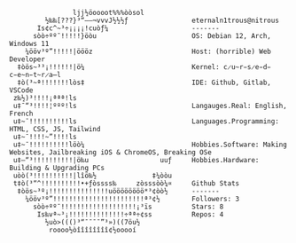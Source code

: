                     ljj½öoooot%%%òòsol                
             ½‰‰[???}³“——¬vvvJ½½½ƒ                eternaln1trous@nitrous
           Is¢c^~³÷¡¡¡¡!cuòƒ¼                     -------
          sòò÷ºº¯!!!!!}öòu                        OS: Debian 12, Arch, Windows 11
        ¼ööv³º”!!!!!|öööz                         Host: (horrible) Web Developer
      ‡òös~³³¡!!!!!!|ö¼                           Kernel: c̷u̴r̵s̷e̵d̵ c̵e̴n̵t̴r̷a̶l
      ‡ò(³~ª!!!!!!!lòs‡                           IDE: Github, Gitlab, VSCode
     z‰½)³!!!!¡ªªª!ls                               
     u‡¯“³!!!!¦ººº!ls                             Langauges.Real: English, French
     u‡~¯!!!!!!!!!!ls                             Languages.Programming: HTML, CSS, JS, Tailwind
     u‡~¯!!!!~”!!!!ls                             
     u‡~¯!!!!!!!!!!löò¼                           Hobbies.Software: Making Websites, Jailbreaking iOS & ChromeOS, Breaking OSe
     u‡—“³!!!!!!!!!!|ö‰u                  uuƒ     Hobbies.Hardware: Building & Upgrading PCs
     uòò(³!!!!!!!!!!|lîö‰½              ‡¼òòu      
     t‡ò(³“^!!!!!!!!!!•+ƒòssss‰     zòsssòò¼¤     Github Stats
      ‡òös~³º¡!!!!!!!!!!!!!!!uöööööööö*³¢òò½      -------
        ¼ööv³º”!!!!!!!!!!!!!!!!!!!!!!!ª³¢½        Followers: 3 
          sòò÷ºº¯!!!!!!!!!!!!!!!!!!!¡³ïs          Stars: 8 
           Is‰vª~³¡!!!!!!!!!!!!!!÷ªª÷¢ss          Repos: 4
             ½uò>((()³“¯¯¯¯”³»)((7öu½             
              roooo½òîîîîîîîî¢½ooooí              
                                                  
                                                  
